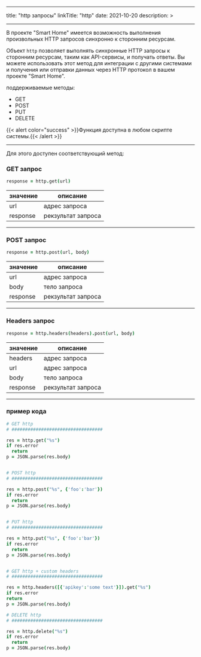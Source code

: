 
---
title: "http запросы"
linkTitle: "http"
date: 2021-10-20
description: >

---

В проекте "Smart Home" имеется возможность выполнения произвольных HTTP запросов синхронно к сторонним ресурсам. 

Объект `http` позволяет выполнять синхронные HTTP запросы к сторонним ресурсам, таким как API-сервисы,
и получать ответы. Вы можете использовать этот метод для интеграции с другими системами и получения или отправки данных
через HTTP протокол в вашем проекте "Smart Home".

поддерживаемые методы:
* GET
* POST
* PUT
* DELETE

{{< alert color="success" >}}Функция доступна в любом скрипте системы.{{< /alert >}}

----------------

Для этого доступен соответствующий метод:

### GET запрос 
```coffeescript
response = http.get(url)
```

|  значение  | описание  |
|-------------|---------|
| url |    адрес запроса   |
| response | рекзультат запроса |


----------------

### POST запрос 
```coffeescript
response = http.post(url, body)
```

|  значение  | описание  |
|-------------|---------|
| url |    адрес запроса   |
| body |    тело запроса   |
| response | рекзультат запроса |

----------------

### Headers запрос 
```coffeescript
response = http.headers(headers).post(url, body)
```

|  значение  | описание  |
|-------------|---------|
| headers |    адрес запроса   |
| url |    адрес запроса   |
| body |    тело запроса   |
| response | рекзультат запроса |

----------------

### пример кода

```coffeescript
# GET http
# ##################################

res = http.get("%s")
if res.error
  return
p = JSON.parse(res.body)


# POST http
# ##################################

res = http.post("%s", {'foo':'bar'})
if res.error
  return
p = JSON.parse(res.body)


# PUT http
# ##################################

res = http.put("%s", {'foo':'bar'})
if res.error
  return
p = JSON.parse(res.body)


# GET http + custom headers
# ##################################

res = http.headers([{'apikey':'some text'}]).get("%s")
if res.error
return
p = JSON.parse(res.body)

# DELETE http
# ##################################

res = http.delete("%s")
if res.error
  return
p = JSON.parse(res.body)

```
